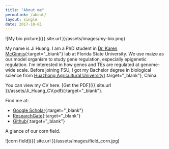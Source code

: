 ```yaml
---
title: "About me"
permalink: /about/
layout: single
date: 2017-10-01
---
```


![My bio picture]({{ site.url }}/assets/images/my-bio.png)

My name is Ji Huang. I am a PhD student in [Dr. Karen McGinnis][1]{:target="_blank"} lab at Florida State University. We use maize as our model organism to study gene regulation, especially epigenetic regulation. I'm interested in how genes and TEs are regulated at genome-wide scale. Before joining FSU, I got my Bachelor degree in biological science from [Huazhong Agricultural University][5]{:target="_blank"}, China.

You can view my CV here. [Get the PDF]({{ site.url }}/assets/Ji_Huang_CV.pdf){:target="_blank"}.

Find me at:
  + [Google Scholar][2]{:target="_blank"}
  + [ResearchGate][3]{:target="_blank"}
  + [Github][4]{:target="_blank"}

A glance of our corn field.

![corn field]({{ site.url }}/assets/images/field_corn.jpg)



[1]:http://www.bio.fsu.edu/faculty.php?faculty-id=mcginnis
[2]:https://scholar.google.com/citations?user=WLWSBOIAAAAJ&hl=en
[3]:https://www.researchgate.net/profile/Ji_Huang4
[4]:https://github.com/timedreamer
[5]:http://www.hzau.edu.cn/
